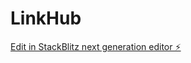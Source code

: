 # LinkHub

[Edit in StackBlitz next generation editor ⚡️](https://stackblitz.com/~/github.com/stephan-koning/LinkHub)